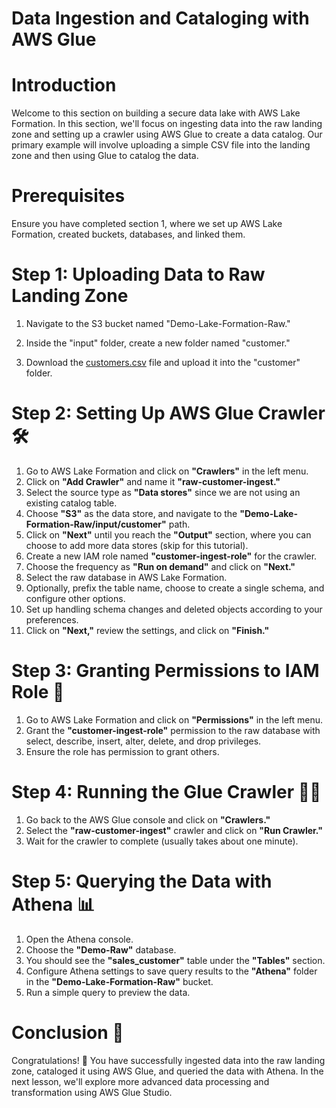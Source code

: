 # Data Ingestion and Cataloging with AWS Glue
# Introduction
Welcome to this section on building a secure data lake with AWS Lake Formation. In this section, we'll focus on ingesting data into the raw landing zone and setting up a crawler using AWS Glue to create a data catalog. Our primary example will involve uploading a simple CSV file into the landing zone and then using Glue to catalog the data.

# Prerequisites
Ensure you have completed section 1, where we set up AWS Lake Formation, created buckets, databases, and linked them.

# Step 1: Uploading Data to Raw Landing Zone
1. Navigate to the S3 bucket named "Demo-Lake-Formation-Raw."

2. Inside the "input" folder, create a new folder named "customer."

3. Download the [customers.csv](https://github.com/yusufmunircloud/AWS-Projects/blob/main/Data%20Labs/Build%20a%20Secure%20DataLake%20with%20AWS%20LakeFormation/1.%20Setting%20Up%20the%20DataLake%20with%20LakeFormation/customers.csv) file and upload it into the "customer" folder.

# Step 2: Setting Up AWS Glue Crawler 🛠️

1. Go to AWS Lake Formation and click on **"Crawlers"** in the left menu.
2. Click on **"Add Crawler"** and name it **"raw-customer-ingest."**
3. Select the source type as **"Data stores"** since we are not using an existing catalog table.
4. Choose **"S3"** as the data store, and navigate to the **"Demo-Lake-Formation-Raw/input/customer"** path.
5. Click on **"Next"** until you reach the **"Output"** section, where you can choose to add more data stores (skip for this tutorial).
6. Create a new IAM role named **"customer-ingest-role"** for the crawler.
7. Choose the frequency as **"Run on demand"** and click on **"Next."**
8. Select the raw database in AWS Lake Formation.
9. Optionally, prefix the table name, choose to create a single schema, and configure other options.
10. Set up handling schema changes and deleted objects according to your preferences.
11. Click on **"Next,"** review the settings, and click on **"Finish."**

# Step 3: Granting Permissions to IAM Role 🔑

1. Go to AWS Lake Formation and click on **"Permissions"** in the left menu.
2. Grant the **"customer-ingest-role"** permission to the raw database with select, describe, insert, alter, delete, and drop privileges.
3. Ensure the role has permission to grant others.

# Step 4: Running the Glue Crawler 🏃‍♂️

1. Go back to the AWS Glue console and click on **"Crawlers."**
2. Select the **"raw-customer-ingest"** crawler and click on **"Run Crawler."**
3. Wait for the crawler to complete (usually takes about one minute).

# Step 5: Querying the Data with Athena 📊

1. Open the Athena console.
2. Choose the **"Demo-Raw"** database.
3. You should see the **"sales_customer"** table under the **"Tables"** section.
4. Configure Athena settings to save query results to the **"Athena"** folder in the **"Demo-Lake-Formation-Raw"** bucket.
5. Run a simple query to preview the data.

# Conclusion 🎉

Congratulations! 🥳 You have successfully ingested data into the raw landing zone, cataloged it using AWS Glue, and queried the data with Athena. In the next lesson, we'll explore more advanced data processing and transformation using AWS Glue Studio.
